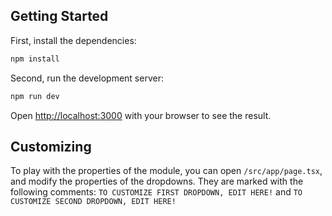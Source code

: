 ## Getting Started

First, install the dependencies:

```bash
npm install
```

Second, run the development server:

```bash
npm run dev
```

Open [http://localhost:3000](http://localhost:3000) with your browser to see the result.

## Customizing

To play with the properties of the module, you can open `/src/app/page.tsx`, and modify the properties of the dropdowns.
They are marked with the following comments:
`TO CUSTOMIZE FIRST DROPDOWN, EDIT HERE!`
and
`TO CUSTOMIZE SECOND DROPDOWN, EDIT HERE!`
